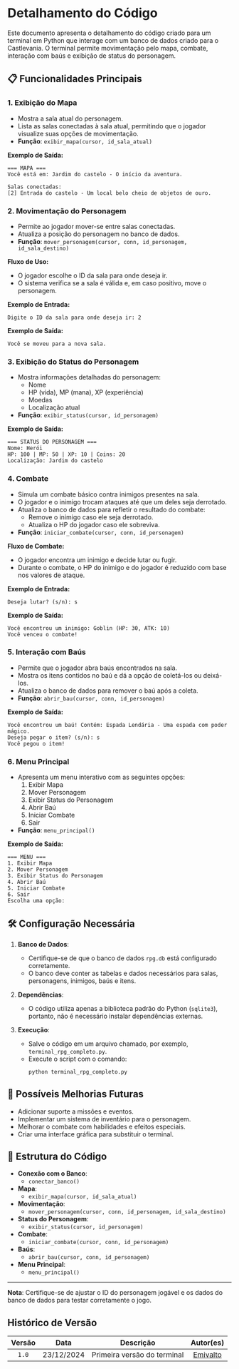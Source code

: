 # Detalhamento do Código

Este documento apresenta o detalhamento do código criado para um terminal em Python que interage com um banco de dados criado para o Castlevania. O terminal permite movimentação pelo mapa, combate, interação com baús e exibição de status do personagem.

## 📋 Funcionalidades Principais

### 1. **Exibição do Mapa**
- Mostra a sala atual do personagem.
- Lista as salas conectadas à sala atual, permitindo que o jogador visualize suas opções de movimentação.
- **Função**: `exibir_mapa(cursor, id_sala_atual)`

**Exemplo de Saída:**
```
=== MAPA ===
Você está em: Jardim do castelo - O início da aventura.

Salas conectadas:
[2] Entrada do castelo - Um local belo cheio de objetos de ouro.
```

### 2. **Movimentação do Personagem**
- Permite ao jogador mover-se entre salas conectadas.
- Atualiza a posição do personagem no banco de dados.
- **Função**: `mover_personagem(cursor, conn, id_personagem, id_sala_destino)`

**Fluxo de Uso:**
- O jogador escolhe o ID da sala para onde deseja ir.
- O sistema verifica se a sala é válida e, em caso positivo, move o personagem.

**Exemplo de Entrada:**
```
Digite o ID da sala para onde deseja ir: 2
```

**Exemplo de Saída:**
```
Você se moveu para a nova sala.
```

### 3. **Exibição do Status do Personagem**
- Mostra informações detalhadas do personagem:
  - Nome
  - HP (vida), MP (mana), XP (experiência)
  - Moedas
  - Localização atual
- **Função**: `exibir_status(cursor, id_personagem)`

**Exemplo de Saída:**
```
=== STATUS DO PERSONAGEM ===
Nome: Herói
HP: 100 | MP: 50 | XP: 10 | Coins: 20
Localização: Jardim do castelo
```

### 4. **Combate**
- Simula um combate básico contra inimigos presentes na sala.
- O jogador e o inimigo trocam ataques até que um deles seja derrotado.
- Atualiza o banco de dados para refletir o resultado do combate:
  - Remove o inimigo caso ele seja derrotado.
  - Atualiza o HP do jogador caso ele sobreviva.
- **Função**: `iniciar_combate(cursor, conn, id_personagem)`

**Fluxo de Combate:**
- O jogador encontra um inimigo e decide lutar ou fugir.
- Durante o combate, o HP do inimigo e do jogador é reduzido com base nos valores de ataque.

**Exemplo de Entrada:**
```
Deseja lutar? (s/n): s
```

**Exemplo de Saída:**
```
Você encontrou um inimigo: Goblin (HP: 30, ATK: 10)
Você venceu o combate!
```

### 5. **Interação com Baús**
- Permite que o jogador abra baús encontrados na sala.
- Mostra os itens contidos no baú e dá a opção de coletá-los ou deixá-los.
- Atualiza o banco de dados para remover o baú após a coleta.
- **Função**: `abrir_bau(cursor, conn, id_personagem)`

**Exemplo de Saída:**
```
Você encontrou um baú! Contém: Espada Lendária - Uma espada com poder mágico.
Deseja pegar o item? (s/n): s
Você pegou o item!
```

### 6. **Menu Principal**
- Apresenta um menu interativo com as seguintes opções:
  1. Exibir Mapa
  2. Mover Personagem
  3. Exibir Status do Personagem
  4. Abrir Baú
  5. Iniciar Combate
  6. Sair
- **Função**: `menu_principal()`

**Exemplo de Saída:**
```
=== MENU ===
1. Exibir Mapa
2. Mover Personagem
3. Exibir Status do Personagem
4. Abrir Baú
5. Iniciar Combate
6. Sair
Escolha uma opção: 
```

## 🛠️ Configuração Necessária

1. **Banco de Dados**:
   - Certifique-se de que o banco de dados `rpg.db` está configurado corretamente.
   - O banco deve conter as tabelas e dados necessários para salas, personagens, inimigos, baús e itens.

2. **Dependências**:
   - O código utiliza apenas a biblioteca padrão do Python (`sqlite3`), portanto, não é necessário instalar dependências externas.

3. **Execução**:
   - Salve o código em um arquivo chamado, por exemplo, `terminal_rpg_completo.py`.
   - Execute o script com o comando:
     ```bash
     python terminal_rpg_completo.py
     ```

## 🔧 Possíveis Melhorias Futuras
- Adicionar suporte a missões e eventos.
- Implementar um sistema de inventário para o personagem.
- Melhorar o combate com habilidades e efeitos especiais.
- Criar uma interface gráfica para substituir o terminal.

## 📜 Estrutura do Código

- **Conexão com o Banco**:
    - `conectar_banco()`
- **Mapa**:
    - `exibir_mapa(cursor, id_sala_atual)`
- **Movimentação**:
    - `mover_personagem(cursor, conn, id_personagem, id_sala_destino)`
- **Status do Personagem**:
    - `exibir_status(cursor, id_personagem)`
- **Combate**:
    - `iniciar_combate(cursor, conn, id_personagem)`
- **Baús**:
    - `abrir_bau(cursor, conn, id_personagem)`
- **Menu Principal**:
    - `menu_principal()`


---
**Nota**: Certifique-se de ajustar o ID do personagem jogável e os dados do banco de dados para testar corretamente o jogo.

## Histórico de Versão
| Versão | Data | Descrição | Autor(es) |
| :-: | :-: | :-: | :-: | 
| `1.0`  | 23/12/2024 | Primeira versão do terminal  | [Emivalto](https://github.com/EmivaltoJrr) |